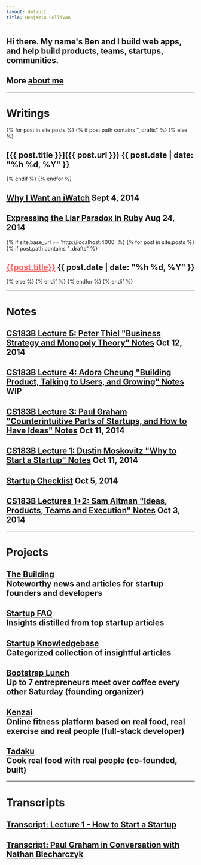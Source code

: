 ```yaml
---
layout: default
title: Benjamin Sullivan
---
```


<h2>Hi there. My name's Ben <span class="lowkey">and I build web apps, and help build products, teams, startups, communities.</span></h2>
<h2 class="lowkey">More <a href="/about-me">about me</a></h2>

---

# Writings

{% for post in site.posts %}
{% if post.path contains "_drafts" %}
{% else %}
## [{{ post.title }}]({{ post.url }}) <span class="lowkey">{{ post.date | date: "%h %d, %Y" }}</span>
{% endif %}
{% endfor %}

## [Why I Want an iWatch](/why-i-want-an-iwatch) <span class="lowkey">Sept 4, 2014</span>

## [Expressing the Liar Paradox in Ruby](/expressing-the-liar-paradox-in-ruby) <span class="lowkey">Aug 24, 2014</span>

{% if site.base_url == 'http://localhost:4000' %}
{% for post in site.posts %}
{% if post.path contains "_drafts" %}
## <a href="{{ post.url }}" style="color:#f66">{{post.title}}</a> <span class="lowkey">{{ post.date | date: "%h %d, %Y" }}</span>
{% else %}
{% endif %}
{% endfor %}
{% endif %}


---

# Notes

## [CS183B Lecture 5: Peter Thiel "Business Strategy and Monopoly Theory" Notes](/notes/cs183b-lecture-5-peter-thiel-business-strategy-and-monopoly-theory/) <span class="lowkey">Oct 12, 2014</span>

## [CS183B Lecture 4: Adora Cheung "Building Product, Talking to Users, and Growing" Notes](/notes/cs183b-lecture-4-adora-cheung-building-product-talking-to-users-and-growing/) <span class="lowkey">WIP</span>

## [CS183B Lecture 3: Paul Graham "Counterintuitive Parts of Startups, and How to Have Ideas" Notes](/notes/cs183b-lecture-3-paul-graham-counterintuitive-parts-of-startups-and-how-to-have-ideas/) <span class="lowkey">Oct 11, 2014</span>

## [CS183B Lecture 1: Dustin Moskovitz "Why to Start a Startup" Notes](/notes/cs183b-lecture-1-dustin-moskovitz-why-to-start-a-startup/) <span class="lowkey">Oct 11, 2014</span>

## [Startup Checklist](/notes/startup-checklist/) <span class="lowkey">Oct 5, 2014</span>

## [CS183B Lectures 1+2: Sam Altman "Ideas, Products, Teams and Execution" Notes](/notes/sam-altman-ideas-products-teams-and-execution-highlights/) <span class="lowkey">Oct 3, 2014</span>

---

# Projects

<h2>
  <a href="http://www.thebuilding.io" target="_blank">The Building</a>
  <br/>
  <span class="lowkey">Noteworthy news and articles for startup founders and developers</span>
</h2>

<h2>
  <a href="/startup-faq">Startup FAQ</a>
  <br/>
  <span class="lowkey">Insights distilled from top startup articles</span>
</h2>

<h2>
  <a href="/startup-knowledgebase">Startup Knowledgebase</a>
  <br/>
  <span class="lowkey">Categorized collection of insightful articles</span>
</h2>

<h2>
  <a href="http://www.meetup.com/LeanStartupTokyo/" target="_blank">Bootstrap Lunch</a>
  <br/>
  <span class="lowkey">Up to 7 entrepreneurs meet over coffee every other Saturday (founding organizer)</span>
</h2>

<h2>
  <a href="https://kenzai.me" target="_blank">Kenzai</a>
  <br/>
  <span class="lowkey">Online fitness platform based on real food, real exercise and real people (full-stack developer)</span>
</h2>

<h2>
  <a href="https://www.tadaku.com" target="_blank">Tadaku</a>
  <br/>
  <span class="lowkey">Cook real food with real people (co-founded, built)</span>
</h2>

---

# Transcripts

## [Transcript: Lecture 1 - How to Start a Startup](/2014/09/25/transcript-lecture-1-how-to-start-a-startup/)

## [Transcript: Paul Graham in Conversation with Nathan Blecharczyk](/transcript-paul-graham-in-conversation-with-nathan-blecharczyk)

